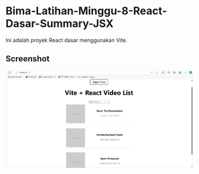 # Bima-Latihan-Minggu-8-React-Dasar-Summary-JSX

Ini adalah proyek React dasar menggunakan Vite.

## Screenshot

![Tampilan Aplikasi](./ss-1.png)


